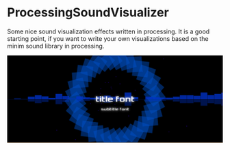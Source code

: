 # ProcessingSoundVisualizer
Some nice sound visualization effects written in processing. It is a good starting point, if you want to write your own visualizations based on the minim sound library in processing.

![Sound visualizer screenshot](/SoundVisualizer/SoundVisualizer_screenshot.PNG?raw=true "Sound visualizer screenshot")
